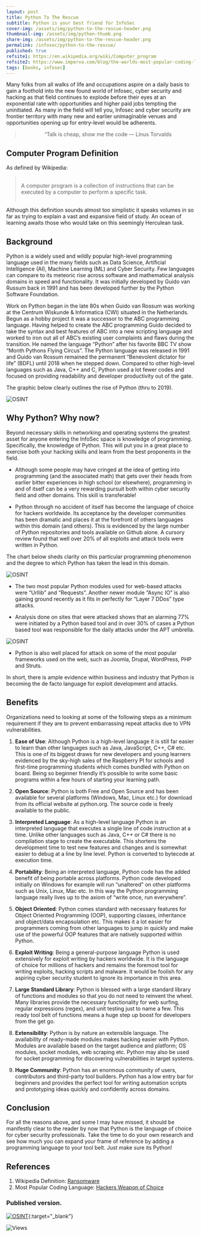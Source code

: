 ```yaml
---
layout: post
title: Python To The Rescue
subtitle: Python is your best friend for InfoSec
cover-img: /assets/img/python-to-the-rescue-header.png
thumbnail-img: /assets/img/python-thumb.png
share-img: /assets/img/python-to-the-rescue-header.png
permalink: /infosec/python-to-the-rescue/
published: true
refsite1: https://en.wikipedia.org/wiki/Computer_program
refsite2: https://www.imperva.com/blog/the-worlds-most-popular-coding-language-happens-to-be-most-hackers-weapon-of-choice/
tags: [books, infosec]
---
```


Many folks from all walks of life and occupations aspire on a daily basis to gain a foothold into the new found world of Infosec, cyber security and hacking as that field continues to explode before their eyes at an exponential rate with opportunities and higher paid jobs tempting the uninitiated. As many in the field will tell you, Infosec and cyber security are frontier territory with many new and earlier unimaginable venues and opportunities opening up for entry-level would be adherents. 

<blockquote>

<p align="center">
“Talk is cheap, show me the code ― Linus Torvalds
</p>

</blockquote>

## Computer Program Definition 

As defined by Wikipedia:

<blockquote>

<p align="left"><br/>
A computer program is a collection of instructions that can be executed by a computer to perform a specific task.<br/><br/>
</p>

</blockquote>

Although this definition sounds almost too simplistic it speaks volumes in so far as trying to explain a vast and expansive field of study. An ocean of learning awaits those who would take on this seemingly Herculean task.

## Background

Python is a widely used and wildly popular high-level programming language used in the many fields such as Data Science, Artificial Intelligence (AI), Machine Learning (ML) and Cyber Security. Few languages can compare to its meteoric rise across software and mathematical analysis domains in speed and functionality. It was initially developed by Guido van Russum back in 1991 and has been developed further by the Python Software Foundation. 

Work on Python began in the late 80s when Guido van Rossum was working at the Centrum Wiskunde & Informatica (CWI) situated in the Netherlands. Begun as a hobby project it was a successor to the ABC programming language. Having helped to create the ABC programming Guido decided to take the syntax and best features of ABC into a new scripting language and worked to iron out all of ABC’s existing user complaints and flaws during the transition. He named the language “Python” after his favorite BBC TV show “Month Pythons Flying Circus”. The Python language was released in 1991 and Guido van Rossum remained the permanent “Benevolent dictator for life” (BDFL) until 2018 when he stepped down. Compared to other high-level languages such as Java, C++ and C, Python used a lot fewer codes and focused on providing readability and developer productivity out of the gate.

The graphic below clearly outlines the rise of Python (thru to 2019). 


![OSINT](/assets/img/python-thru-to-2019.png)

## Why Python? Why now?

Beyond necessary skills in networking and operating systems the greatest asset for anyone entering the InfoSec space is knowledge of programming. Specifically, the knowledge of Python. This will put you in a great place to exercise both your hacking skills and learn from the best proponents in the field. 

- Although some people may have cringed at the idea of getting into programming (and the associated math) that gets over their heads from earlier bitter experiences in high school (or elsewhere), programming in and of itself can be a very rewarding pursuit both within cyber security field and other domains. This skill is transferable!

- Python through no accident of itself has become the language of choice for hackers worldwide. Its acceptance by the developer communities has been dramatic and places it at the forefront of others languages within this domain (and others). This is evidenced by the large number of Python repositories and tools available on Github alone. A cursory review found that well over 20% of all exploits and attack tools were written in Python. 

The chart below sheds clarity on this particular programming phenomenon and the degree to which Python has taken the lead in this domain.

![OSINT](/assets/img/python-market-percentage.png)

- The two most popular Python modules used for web-based attacks were “Urllib” and “Requests”. Another newer module “Async IO” is also gaining ground recently as it fits in perfectly for “Layer 7 DDos” type attacks.

- Analysis done on sites that were attacked shows that an alarming 77% were initiated by a Python based tool and in over 30% of cases a Python based tool was responsible for the daily attacks under the APT umbrella.

![OSINT](/assets/img/percent-sites-attacked-by-python.png)

- Python is also well placed for attack on some of the most popular frameworks used on the web, such as Joomla, Drupal, WordPress, PHP and Struts. 

In short, there is ample evidence within business and industry that Python is becoming the de facto language for exploit development and attacks. 

## Benefits

Organizations need to looking at some of the following steps as a minimum requirement if they are to prevent embarrassing repeat attacks due to VPN vulnerabilities.

1.	**Ease of Use**: Although Python is a high-level language it is still far easier to learn than other languages such as Java, JavaScript, C++, C# etc.  This is one of its biggest draws for new developers and young learners evidenced by the sky-high sales of the Raspberry PI for schools and first-time programming students which comes bundled with Python on board. Being so beginner friendly it’s possible to write some basic programs within a few hours of starting your learning path.

2.	**Open Source**: Python is both Free and Open Source and has been available for several platforms (Windows, Mac, Linux etc.) for download from its official website at python.org. The source code is freely available to the public.

3.	**Interpreted Language**: As a high-level language Python is an interpreted language that executes a single line of code instruction at a time. Unlike other languages such as Java, C++ or C# there is no compilation stage to create the executable. This shortens the development time to test new features and changes and is somewhat easier to debug at a line by line level. Python is converted to bytecode at execution time.  

4.	**Portability**: Being an interpreted language, Python code has the added benefit of being portable across platforms. Python code developed initially on Windows for example will run “unaltered” on other platforms such as Unix, Linux, Mac etc. In this way the Python programming language really lives up to the axiom of “write once, run everywhere”.

5.	**Object Oriented**: Python comes standard with necessary features for Object Oriented Programming (OOP), supporting classes, inheritance and object/data encapsulation etc. This makes it a lot easier for programmers coming from other languages to jump in quickly and make use of the powerful OOP features that are natively supported within Python. 

6.	**Exploit Writing**: Being a general-purpose language Python is used extensively for exploit writing by hackers worldwide.  It is the language of choice for millions of hackers and remains the foremost tool for writing exploits, hacking scripts and malware. It would be foolish for any aspiring cyber security student to ignore its importance in this area.

7.	**Large Standard Library**: Python is blessed with a large standard library of functions and modules so that you do not need to reinvent the wheel. Many libraries provide the necessary functionality for web surfing, regular expressions (regex), and unit testing just to name a few. This ready tool belt of functions means a huge step up boost for developers from the get go.

8.	**Extensibility**: Python is by nature an extensible language. The availability of ready-made modules makes hacking easier with Python. Modules are available based on the target audience and platform; OS modules, socket modules, web scraping etc. Python may also be used for socket programming for discovering vulnerabilities in target systems.

9.	**Huge Community**: Python has an enormous community of users, contributors and third-party tool builders. Python has a low entry bar for beginners and provides the perfect tool for writing automation scripts and prototyping ideas quickly and confidently across domains.

## Conclusion

For all the reasons above, and some I may have missed, it should be manifestly clear to the reader by now that Python is the language of choice for cyber security professionals. Take the time to do your own research and see how much you can expand your frame of reference by adding a programming language to your tool belt. Just make sure its Python!

## References

1. Wikipedia Definition: <a href="{{page.refsite1}}" target="_blank">Ransomware</a>
2. Most Popular Coding Language: <a href="{{page.refsite2}}"  target="_blank">Hackers Weapon of Choice</a>

### Published version.

[![OSINT](/assets/img/H9-python-to-the-rescue-mag-cover.jpg)](/assets/pdfs/H9-RM-VM.pdf){:target="_blank"}

<div class="views">
    <span class="views">
        <img src="https://visitor-badge.glitch.me/badge?page_id={{ .site.permalink }}" alt="Views"/>
    </span>
</div>